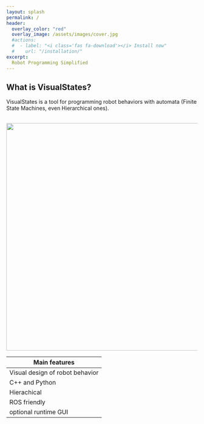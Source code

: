 ```yaml
---
layout: splash
permalink: /
header:
  overlay_color: "red"
  overlay_image: /assets/images/cover.jpg
  #actions:
  #  - label: "<i class='fas fa-download'></i> Install now"
  #    url: "/installation/"
excerpt: 
  Robot Programming Simplified
---
```



## What is VisualStates?

VisualStates is a tool for programming robot behaviors with automata (Finite State Machines, even Hierarchical ones). 

<p align="center">
  <img width="600" src="/assets/images/gui-states.png">
</p>

| Main features                   | 
| ------------------------------- | 
| Visual design of robot behavior | 
| C++ and Python                  | 
| Hierachical                     |
| ROS friendly                    |
| optional runtime GUI            | 


